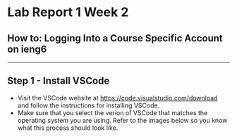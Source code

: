 # Lab Report 1 Week 2

## How to: Logging Into a Course Specific Account on ieng6
---

## Step 1 - Install VSCode
* Visit the VSCode website at https://code.visualstudio.com/download and follow the instructions for installing VSCode.
* Make sure that you select the verion of VSCode that matches the operating system you are using. Refer to the images below so you know what this process should look like.








